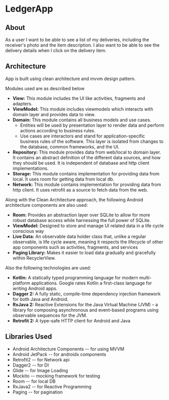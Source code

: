 # LedgerApp

## About
As a user I want to be able to see a list of my deliveries, including the receiver's photo and the item description. I also want to be able to see the delivery details when I click on the delivery item.

## Architecture
App is built using clean architecture and mvvm design pattern.

Modules used are as described below
* **View:** This module includes the UI like activities, fragments and adapters.
* **ViewModel:** This module includes viewmodels which interacts with domain layer and provides data to view.
* **Domain:** This module contains all business models and use cases. 
    * Entities will be used by presentation layer to render data and perform actions according to business rules.
    * Use cases are interactors and stand for application-specific business rules of the software. This layer is isolated from changes to the database, common frameworks, and the UI. 
* **Repository:** This module provides data from web/local to domain layer. It contains an abstract definition of the different data sources, and how they should be used. It is independent of database and http client implementations. 
* **Storage:** This module contains implementation for providing data from local. It uses room for getting data from local db.
* **Network:** This module contains implementation for providing data from http client. It uses retrofit as a source to fetch data from the web.

Along with the Clean Architecture approach, the following Android architecture components are also used:
* **Room:** Provides an abstraction layer over SQLite to allow for more robust database access while harnessing the full power of SQLite.
* **ViewModel:** Designed to store and manage UI related data in a life cycle conscious way
* **Live Data:** An observable data holder class that, unlike a regular observable, is life cycle aware, meaning it respects the lifecycle of other app components such as activities, fragments, and services
* **Paging Library:** Makes it easier to load data gradually and gracefully within RecyclerView.

Also the following technologies are used:
* **Kotlin:** A statically typed programming language for modern multi-platform applications. Google rates Kotlin a first-class language for writing Android apps.
* **Dagger 2:** A fully static, compile-time dependency injection framework for both Java and Android.
* **RxJava 2:**  Reactive Extensions for the Java Virtual Machine (JVM) – a library for composing asynchronous and event-based programs using observable sequences for the JVM.
* **Retrofit 2:** A type-safe HTTP client for Android and Java  

## Libraries Used
* Android Architecture Components -- for using MVVM 
* Android JetPack -- for androidx components
* Retrofit2 -- for Network api 
* Dagger2 -- for DI
* Glide -- for Image Loading
* Mockito -- mocking framework for testing
* Room -- for local DB
* RxJava2 -- for Reactive Programming
* Paging -- for pagination   
